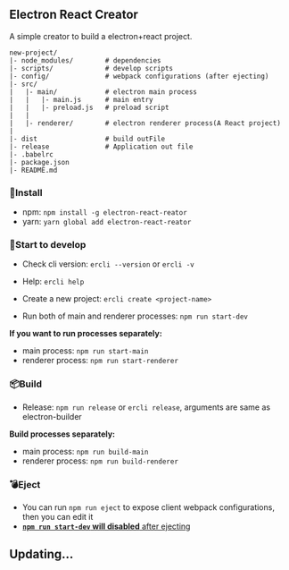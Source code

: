 ## Electron React Creator
A simple creator to build a electron+react project.
```
new-project/
|- node_modules/        # dependencies
|- scripts/             # develop scripts
|- config/              # webpack configurations (after ejecting)
|- src/
|   |- main/            # electron main process
|   |   |- main.js      # main entry
|   |   |- preload.js   # preload script
|   |
|   |- renderer/        # electron renderer process(A React project)
|
|- dist                 # build outFile
|- release              # Application out file
|- .babelrc
|- package.json
|- README.md
```

### 🎁Install
- npm: `npm install -g electron-react-reator`
- yarn: `yarn global add electron-react-reator`

### 🚀Start to develop
- Check cli version: `ercli --version` or `ercli -v`
- Help: `ercli help`

- Create a new project: `ercli create <project-name>`
- Run both of main and renderer processes: `npm run start-dev`

**If you want to run processes separately:**
- main process: `npm run start-main`
- renderer process: `npm run start-renderer`

### 📦Build
- Release: `npm run release` or `ercli release`, arguments are same as electron-builder

**Build processes separately:**
- main process: `npm run build-main`
- renderer process: `npm run build-renderer`

### 💣Eject
- You can run `npm run eject` to expose client webpack configurations, then you can edit it
- <u>**`npm run start-dev` will disabled** after ejecting</u>


## Updating...